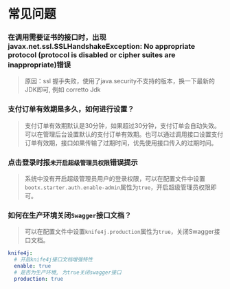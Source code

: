 # 常见问题

### 在调用需要证书的接口时，出现 javax.net.ssl.SSLHandshakeException: No appropriate protocol (protocol is disabled or cipher suites are inappropriate)错误

> 原因：ssl 握手失败，使用了java.security不支持的版本，换一下最新的JDK即可, 例如 corretto Jdk

### 支付订单有效期是多久，如何进行设置？

> 支付订单有效期默认是30分钟，如果超过30分钟，支付订单会自动失效。可以在管理后台设置默认的支付订单有效期。也可以通过调用接口设置支付订单有效期，接口如果传输了过期时间，优先使用接口传入的过期时间。

### 点击登录时报`未开启超级管理员权限`错误提示

> 系统中没有开启超级管理员用户的登录权限，可以在配置文件中设置`bootx.starter.auth.enable-admin`属性为`true`，开启超级管理员权限即可。

### 如何在生产环境关闭`Swagger`接口文档？

> 可以在配置文件中设置`knife4j.production`属性为`true`，关闭Swagger接口文档。
```yaml
knife4j:
  # 开启knife4j接口文档增强特性
  enable: true
  # 是否为生产环境, 为true关闭swagger接口
  production: true
```

